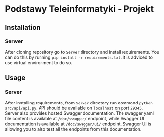 # Podstawy Teleinformatyki - Projekt

## Installation
### Serwer
After cloning repository go to `Server` directory and install requirements. You can do this by running `pip install -r requirements.txt`. It is adviced to use virtual environment to do so. 
## Usage
### Server
After installing requirements, from `Server` directory run command `python src/api/api.py`. API should be available on `localhost` on port `29345`.  
Server also provides hosted Swagger documentation. The swagger yaml file content is available at `/doc/swagger/` endpoint, while Swagger UI documentation is available at `/doc/swagger/ui/` endpoint. Swagger UI is allowing you to also test all the endpoints from this documentation.